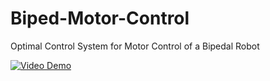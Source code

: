 # Biped-Motor-Control
Optimal Control System for Motor Control of a Bipedal Robot


[![Video Demo](https://img.youtube.com/vi/VIDEO_ID_HERE/0.jpg)](https://www.youtube.com/watch?v=VIDEO_ID_HERE)
